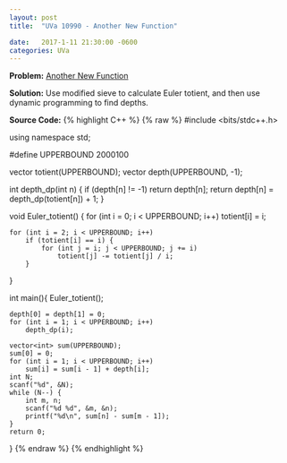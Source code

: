 ```yaml
---
layout: post
title:  "UVa 10990 - Another New Function"

date:   2017-1-11 21:30:00 -0600
categories: UVa
---
```


**Problem:** [Another New Function]

**Solution:**
Use modified sieve to calculate Euler totient, and 
then use dynamic programming to find depths.

**Source Code:**
{% highlight C++ %}
{% raw %}
#include <bits/stdc++.h>

using namespace std;

#define UPPERBOUND 2000100

vector<int> totient(UPPERBOUND);
vector<int> depth(UPPERBOUND, -1);

int depth_dp(int n) {
    if (depth[n] != -1)
        return depth[n];
    return depth[n] = depth_dp(totient[n]) + 1;
}

void Euler_totient() {
    for (int i = 0; i < UPPERBOUND; i++)
        totient[i] = i;

    for (int i = 2; i < UPPERBOUND; i++)
        if (totient[i] == i) {
            for (int j = i; j < UPPERBOUND; j += i)
                totient[j] -= totient[j] / i;
        }
}

int main(){
    Euler_totient();

    depth[0] = depth[1] = 0;
    for (int i = 1; i < UPPERBOUND; i++)
        depth_dp(i); 

    vector<int> sum(UPPERBOUND);
    sum[0] = 0;
    for (int i = 1; i < UPPERBOUND; i++)
        sum[i] = sum[i - 1] + depth[i];
    int N;
    scanf("%d", &N);
    while (N--) {
        int m, n;
        scanf("%d %d", &m, &n);
        printf("%d\n", sum[n] - sum[m - 1]);
    }
	return 0;
}
{% endraw %}
{% endhighlight %}

[Another New Function]:https://uva.onlinejudge.org/index.php?option=com_onlinejudge&Itemid=8&category=24&page=show_problem&problem=1931
